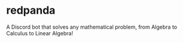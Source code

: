 # redpanda
A Discord bot that solves any mathematical problem, from Algebra to Calculus to Linear Algebra!

##